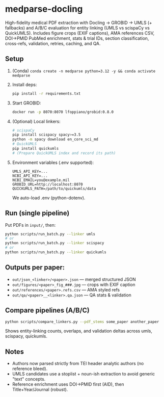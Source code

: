 # medparse-docling

High-fidelity medical PDF extraction with Docling → GROBID → UMLS (+ fallbacks) and A/B/C evaluation for entity linking (UMLS vs scispaCy vs QuickUMLS). Includes figure crops (EXIF captions), AMA references CSV, DOI→PMID PubMed enrichment, stats & trial IDs, section classification, cross-refs, validation, retries, caching, and QA.

## Setup
1) (Conda) `conda create -n medparse python=3.12 -y && conda activate medparse`
2) Install deps:
   ```bash
   pip install -r requirements.txt
   ```

3) Start GROBID:
   ```bash
   docker run -p 8070:8070 lfoppiano/grobid:0.8.0
   ```

4) (Optional) Local linkers:
   ```bash
   # scispaCy
   pip install scispacy spacy>=3.5
   python -m spacy download en_core_sci_md
   # QuickUMLS
   pip install quickumls
   # (Prepare QuickUMLS index and record its path)
   ```

5) Environment variables (.env supported):
   ```
   UMLS_API_KEY=...
   NCBI_API_KEY=...
   NCBI_EMAIL=you@example.mil
   GROBID_URL=http://localhost:8070
   QUICKUMLS_PATH=/path/to/quickumls/data
   ```

   We auto-load .env (python-dotenv).

## Run (single pipeline)

Put PDFs in `input/`, then:

```bash
python scripts/run_batch.py --linker umls
# or
python scripts/run_batch.py --linker scispacy
# or
python scripts/run_batch.py --linker quickumls
```

## Outputs per paper:
- `out/json_<linker>/<paper>.json` — merged structured JSON
- `out/figures/<paper>_fig_###.jpg` — crops with EXIF caption
- `out/references/<paper>.refs.csv` — AMA styled refs
- `out/qa/<paper>__<linker>.qa.json` — QA stats & validation

## Compare pipelines (A/B/C)
```bash
python scripts/compare_linkers.py --pdf_stems some_paper another_paper
```

Shows entity-linking counts, overlaps, and validation deltas across umls, scispacy, quickumls.

## Notes
- Authors now parsed strictly from TEI header analytic authors (no reference bleed).
- UMLS candidates use a stoplist + noun-ish extraction to avoid generic "text" concepts.
- Reference enrichment uses DOI→PMID first (AID), then Title+Year/Journal (robust).